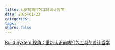```yaml
---
title: 认识前端打包工具设计哲学
date: 2025-01-23
categories: 
tags: 
share: false
---
```

[ Build System 视角：重新认识前端打包工具的设计哲学](https://mp.weixin.qq.com/s/felU4tIflAoazudcZnzt4g)
